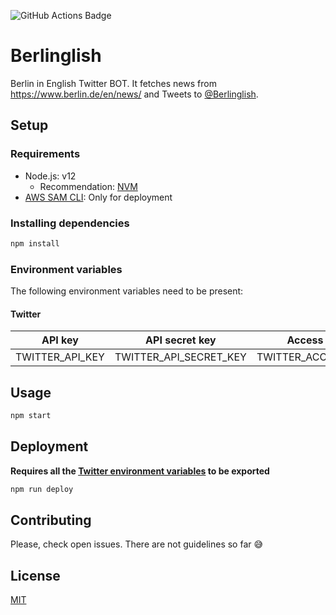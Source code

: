 ![GitHub Actions Badge](https://github.com/viniciuskneves/berlinglish/workflows/Main/badge.svg)

# Berlinglish

Berlin in English Twitter BOT. It fetches news from https://www.berlin.de/en/news/ and Tweets to [@Berlinglish](https://twitter.com/berlinglish).

## Setup

### Requirements

- Node.js: v12
  - Recommendation: [NVM](https://github.com/nvm-sh/nvm)
- [AWS SAM CLI](https://docs.aws.amazon.com/serverless-application-model/latest/developerguide/serverless-sam-cli-install.html): Only for deployment

### Installing dependencies

```bash
npm install
```

### Environment variables

The following environment variables need to be present:

#### Twitter

| API key         | API secret key         | Access token         | Access token secret         |
| --------------- | ---------------------- | -------------------- | --------------------------- |
| TWITTER_API_KEY | TWITTER_API_SECRET_KEY | TWITTER_ACCESS_TOKEN | TWITTER_ACCESS_TOKEN_SECRET |

## Usage

```bash
npm start
```

## Deployment

**Requires all the [Twitter environment variables](#Twitter) to be exported**

```bash
npm run deploy
```

## Contributing

Please, check open issues. There are not guidelines so far 😅

## License

[MIT](LICENSE)

